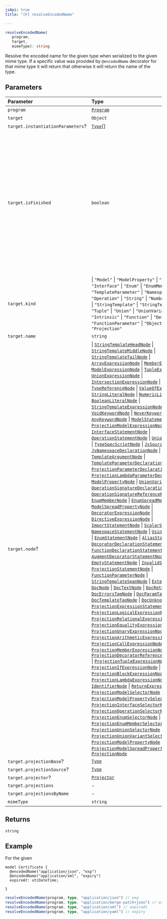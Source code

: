 ```yaml
---
jsApi: true
title: "[F] resolveEncodedName"

---
```

```ts
resolveEncodedName(
   program, 
   target, 
   mimeType): string
```

Resolve the encoded name for the given type when serialized to the given mime type.
If a specific value was provided by `@encodedName` decorator for that mime type it will return that otherwise it will return the name of the type.

## Parameters

| Parameter | Type | Description |
| :------ | :------ | :------ |
| `program` | [`Program`](../interfaces/Program.md) | - |
| `target` | `Object` | - |
| `target.instantiationParameters`? | [`Type`](../type-aliases/Type.md)[] | - |
| `target.isFinished` | `boolean` | Reflect if a type has been finished(Decorators have been called).<br />There is multiple reasons a type might not be finished:<br />- a template declaration will not<br />- a template instance that argument that are still template parameters<br />- a template instance that is only partially instantiated(like a templated operation inside a templated interface) |
| `target.kind` |    \| `"Model"`   \| `"ModelProperty"`   \| `"Scalar"`   \| `"Interface"`   \| `"Enum"`   \| `"EnumMember"`   \| `"TemplateParameter"`   \| `"Namespace"`   \| `"Operation"`   \| `"String"`   \| `"Number"`   \| `"Boolean"`   \| `"StringTemplate"`   \| `"StringTemplateSpan"`   \| `"Tuple"`   \| `"Union"`   \| `"UnionVariant"`   \| `"Intrinsic"`   \| `"Function"`   \| `"Decorator"`   \| `"FunctionParameter"`   \| `"Object"`   \| `"Projection"` | - |
| `target.name` | `string` | - |
| `target.node`? |    \| [`StringTemplateHeadNode`](../interfaces/StringTemplateHeadNode.md)   \| [`StringTemplateMiddleNode`](../interfaces/StringTemplateMiddleNode.md)   \| [`StringTemplateTailNode`](../interfaces/StringTemplateTailNode.md)   \| [`ArrayExpressionNode`](../interfaces/ArrayExpressionNode.md)   \| [`MemberExpressionNode`](../interfaces/MemberExpressionNode.md)   \| [`ModelExpressionNode`](../interfaces/ModelExpressionNode.md)   \| [`TupleExpressionNode`](../interfaces/TupleExpressionNode.md)   \| [`UnionExpressionNode`](../interfaces/UnionExpressionNode.md)   \| [`IntersectionExpressionNode`](../interfaces/IntersectionExpressionNode.md)   \| [`TypeReferenceNode`](../interfaces/TypeReferenceNode.md)   \| [`ValueOfExpressionNode`](../interfaces/ValueOfExpressionNode.md)   \| [`StringLiteralNode`](../interfaces/StringLiteralNode.md)   \| [`NumericLiteralNode`](../interfaces/NumericLiteralNode.md)   \| [`BooleanLiteralNode`](../interfaces/BooleanLiteralNode.md)   \| [`StringTemplateExpressionNode`](../interfaces/StringTemplateExpressionNode.md)   \| [`VoidKeywordNode`](../interfaces/VoidKeywordNode.md)   \| [`NeverKeywordNode`](../interfaces/NeverKeywordNode.md)   \| [`AnyKeywordNode`](../interfaces/AnyKeywordNode.md)   \| [`ModelStatementNode`](../interfaces/ModelStatementNode.md)   \| [`ProjectionModelExpressionNode`](../interfaces/ProjectionModelExpressionNode.md)   \| [`InterfaceStatementNode`](../interfaces/InterfaceStatementNode.md)   \| [`OperationStatementNode`](../interfaces/OperationStatementNode.md)   \| [`UnionStatementNode`](../interfaces/UnionStatementNode.md)   \| [`TypeSpecScriptNode`](../interfaces/TypeSpecScriptNode.md)   \| [`JsSourceFileNode`](../interfaces/JsSourceFileNode.md)   \| [`JsNamespaceDeclarationNode`](../interfaces/JsNamespaceDeclarationNode.md)   \| [`TemplateArgumentNode`](../interfaces/TemplateArgumentNode.md)   \| [`TemplateParameterDeclarationNode`](../interfaces/TemplateParameterDeclarationNode.md)   \| [`ProjectionParameterDeclarationNode`](../interfaces/ProjectionParameterDeclarationNode.md)   \| [`ProjectionLambdaParameterDeclarationNode`](../interfaces/ProjectionLambdaParameterDeclarationNode.md)   \| [`ModelPropertyNode`](../interfaces/ModelPropertyNode.md)   \| [`UnionVariantNode`](../interfaces/UnionVariantNode.md)   \| [`OperationSignatureDeclarationNode`](../interfaces/OperationSignatureDeclarationNode.md)   \| [`OperationSignatureReferenceNode`](../interfaces/OperationSignatureReferenceNode.md)   \| [`EnumMemberNode`](../interfaces/EnumMemberNode.md)   \| [`EnumSpreadMemberNode`](../interfaces/EnumSpreadMemberNode.md)   \| [`ModelSpreadPropertyNode`](../interfaces/ModelSpreadPropertyNode.md)   \| [`DecoratorExpressionNode`](../interfaces/DecoratorExpressionNode.md)   \| [`DirectiveExpressionNode`](../interfaces/DirectiveExpressionNode.md)   \| [`ImportStatementNode`](../interfaces/ImportStatementNode.md)   \| [`ScalarStatementNode`](../interfaces/ScalarStatementNode.md)   \| [`NamespaceStatementNode`](../interfaces/NamespaceStatementNode.md)   \| [`UsingStatementNode`](../interfaces/UsingStatementNode.md)   \| [`EnumStatementNode`](../interfaces/EnumStatementNode.md)   \| [`AliasStatementNode`](../interfaces/AliasStatementNode.md)   \| [`DecoratorDeclarationStatementNode`](../interfaces/DecoratorDeclarationStatementNode.md)   \| [`FunctionDeclarationStatementNode`](../interfaces/FunctionDeclarationStatementNode.md)   \| [`AugmentDecoratorStatementNode`](../interfaces/AugmentDecoratorStatementNode.md)   \| [`EmptyStatementNode`](../interfaces/EmptyStatementNode.md)   \| [`InvalidStatementNode`](../interfaces/InvalidStatementNode.md)   \| [`ProjectionStatementNode`](../interfaces/ProjectionStatementNode.md)   \| [`FunctionParameterNode`](../interfaces/FunctionParameterNode.md)   \| [`StringTemplateSpanNode`](../interfaces/StringTemplateSpanNode.md)   \| [`ExternKeywordNode`](../interfaces/ExternKeywordNode.md)   \| [`DocNode`](../interfaces/DocNode.md)   \| [`DocTextNode`](../interfaces/DocTextNode.md)   \| [`DocReturnsTagNode`](../interfaces/DocReturnsTagNode.md)   \| [`DocErrorsTagNode`](../interfaces/DocErrorsTagNode.md)   \| [`DocParamTagNode`](../interfaces/DocParamTagNode.md)   \| [`DocTemplateTagNode`](../interfaces/DocTemplateTagNode.md)   \| [`DocUnknownTagNode`](../interfaces/DocUnknownTagNode.md)   \| [`ProjectionExpressionStatementNode`](../interfaces/ProjectionExpressionStatementNode.md)   \| [`ProjectionLogicalExpressionNode`](../interfaces/ProjectionLogicalExpressionNode.md)   \| [`ProjectionRelationalExpressionNode`](../interfaces/ProjectionRelationalExpressionNode.md)   \| [`ProjectionEqualityExpressionNode`](../interfaces/ProjectionEqualityExpressionNode.md)   \| [`ProjectionUnaryExpressionNode`](../interfaces/ProjectionUnaryExpressionNode.md)   \| [`ProjectionArithmeticExpressionNode`](../interfaces/ProjectionArithmeticExpressionNode.md)   \| [`ProjectionCallExpressionNode`](../interfaces/ProjectionCallExpressionNode.md)   \| [`ProjectionMemberExpressionNode`](../interfaces/ProjectionMemberExpressionNode.md)   \| [`ProjectionDecoratorReferenceExpressionNode`](../interfaces/ProjectionDecoratorReferenceExpressionNode.md)   \| [`ProjectionTupleExpressionNode`](../interfaces/ProjectionTupleExpressionNode.md)   \| [`ProjectionIfExpressionNode`](../interfaces/ProjectionIfExpressionNode.md)   \| [`ProjectionBlockExpressionNode`](../interfaces/ProjectionBlockExpressionNode.md)   \| [`ProjectionLambdaExpressionNode`](../interfaces/ProjectionLambdaExpressionNode.md)   \| [`IdentifierNode`](../interfaces/IdentifierNode.md)   \| [`ReturnExpressionNode`](../interfaces/ReturnExpressionNode.md)   \| [`ProjectionModelSelectorNode`](../interfaces/ProjectionModelSelectorNode.md)   \| [`ProjectionModelPropertySelectorNode`](../interfaces/ProjectionModelPropertySelectorNode.md)   \| [`ProjectionInterfaceSelectorNode`](../interfaces/ProjectionInterfaceSelectorNode.md)   \| [`ProjectionOperationSelectorNode`](../interfaces/ProjectionOperationSelectorNode.md)   \| [`ProjectionEnumSelectorNode`](../interfaces/ProjectionEnumSelectorNode.md)   \| [`ProjectionEnumMemberSelectorNode`](../interfaces/ProjectionEnumMemberSelectorNode.md)   \| [`ProjectionUnionSelectorNode`](../interfaces/ProjectionUnionSelectorNode.md)   \| [`ProjectionUnionVariantSelectorNode`](../interfaces/ProjectionUnionVariantSelectorNode.md)   \| [`ProjectionModelPropertyNode`](../interfaces/ProjectionModelPropertyNode.md)   \| [`ProjectionModelSpreadPropertyNode`](../interfaces/ProjectionModelSpreadPropertyNode.md)   \| [`ProjectionNode`](../interfaces/ProjectionNode.md) | - |
| `target.projectionBase`? | [`Type`](../type-aliases/Type.md) | - |
| `target.projectionSource`? | [`Type`](../type-aliases/Type.md) | - |
| `target.projector`? | [`Projector`](../interfaces/Projector.md) | - |
| `target.projections` | - |
| `target.projectionsByName` | - |
| `mimeType` | `string` | - |

## Returns

`string`

## Example

For the given
```tsp
model Certificate {
  @encodedName("application/json", "exp")
  @encodedName("application/xml", "expiry")
  expireAt: utcDateTime;

}
```

```ts
resolveEncodedName(program, type, "application/json") // exp
resolveEncodedName(program, type, "application/merge-patch+json") // exp
resolveEncodedName(program, type, "application/xml") // expireAt
resolveEncodedName(program, type, "application/yaml") // expiry
```
